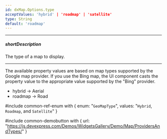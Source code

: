 ```yaml
---
id: dxMap.Options.type
acceptValues: 'hybrid' | 'roadmap' | 'satellite'
type: String
default: 'roadmap'
---
```

---
##### shortDescription
The type of a map to display.

---
The available property values are based on map types supported by the Google map provider. If you use the Bing map, the UI component casts the property value to the appropriate value supported by the "Bing" provider.

- hybrid -> Aerial
- roadmap -> Road

#include common-ref-enum with {
    enum: "`GeoMapType`",
    values: "`Hybrid`, `Roadmap`, and `Satellite`"
}

#include common-demobutton with {
    url: "https://js.devexpress.com/Demos/WidgetsGallery/Demo/Map/ProvidersAndTypes/"
}